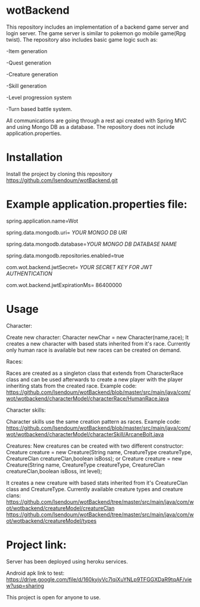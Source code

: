 # wotBackend

This repository includes an implementation of a backend game server and login server. The game server is similar to pokemon go mobile game(Rpg twist).
The repository also includes basic game logic such as:

-Item generation

-Quest generation

-Creature generation

-Skill generation

-Level progression system

-Turn based battle system.

All communications are going through a rest api created with Spring MVC and using Mongo DB as a database. The repository does not include application.properties.

# Installation

Install the project by cloning this repository https://github.com/Isendoum/wotBackend.git

# Example application.properties file:

spring.application.name=Wot

spring.data.mongodb.uri= *YOUR MONGO DB URI*

spring.data.mongodb.database=*YOUR MONGO DB DATABASE NAME*

spring.data.mongodb.repositories.enabled=true

com.wot.backend.jwtSecret= *YOUR SECRET KEY FOR JWT AUTHENTICATION*

com.wot.backend.jwtExpirationMs= 86400000

# Usage

Character:

Create new character: Character newChar = new Character(name,race);
It creates a new character with based stats inherited from it's race. Currently only human race is available but new races can be created on demand.


Races:

Races are created as a singleton class that extends from CharacterRace class and 
can be used afterwards to create a new player with the player inheriting stats from the created race.
Example code: https://github.com/Isendoum/wotBackend/blob/master/src/main/java/com/wot/wotbackend/characterModel/characterRace/HumanRace.java

Character skills:

Character skills use the same creation pattern as races. Example code: https://github.com/Isendoum/wotBackend/blob/master/src/main/java/com/wot/wotbackend/characterModel/characterSkill/ArcaneBolt.java

Creatures:
New creatures can be created with two different constructor: 
Creature creature = new Creature(String name, CreatureType creatureType, CreatureClan creatureClan,boolean isBoss);
or
Creature creature = new Creature(String name, CreatureType creatureType, CreatureClan creatureClan,boolean isBoss, int level);

It creates a new creature with based stats inherited from it's CreatureClan class and CreatureType. Currently available creature types and creature clans:
https://github.com/Isendoum/wotBackend/tree/master/src/main/java/com/wot/wotbackend/creatureModel/creatureClan
https://github.com/Isendoum/wotBackend/tree/master/src/main/java/com/wot/wotbackend/creatureModel/types

# Project link:
Server has been deployed using heroku services.

Android apk link to test: https://drive.google.com/file/d/160kyjyVc7IqiXuYNLp9TFGGXDaR9tqAF/view?usp=sharing

This project is open for anyone to use.
